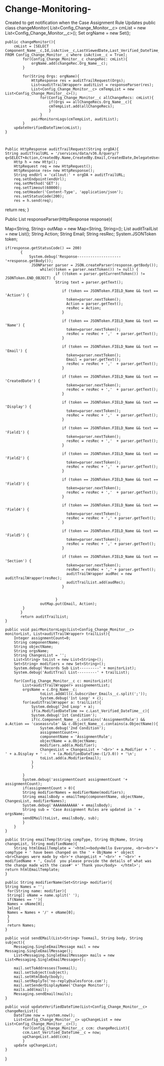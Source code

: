 # Change-Monitoring-
Created to get notification when the Case Assignment Rule Updates
public class changeMonitor{
    List<Config_Change_Monitor__c> cmList = new List<Config_Change_Monitor__c>();
    Set<String> orgName = new Set<String>();

    public changeMonitor(){
        cmList = [SELECT Component_Name__c,Id,isActive__c,LastViewedDate,Last_Verified_DateTime__c,Name,Object_Name__c,Org_Name__c,OwnerId,Subscriber_Emails__c FROM Config_Change_Monitor__c where isActive__c = True];
            for(Config_Change_Monitor__c changeRec: cmList){
                orgName.add(changeRec.Org_Name__c);
            }
            
            for(String Orgs: orgName){
                HttpResponse res = auditTrailRequest(Orgs);
                List<auditTrailWrapper> auditList = responseParser(res);
                List<Config_Change_Monitor__c> cmTempList = new List<Config_Change_Monitor__c>();
                    for(Config_Change_Monitor__c allChangeRecs: cmList){
                        if(Orgs == allChangeRecs.Org_Name__c){
                        cmTempList.add(allChangeRecs);
                        }
                    }
                pairMonitornLogs(cmTempList, auditList);
            }
        updateVerifiedDateTime(cmList);
    }
    
    
    
    Public HttpResponse auditTrailRequest(String orgDA){
    String auditTrailURL = '/services/data/v36.0/query/?q=SELECT+Action,CreatedBy.Name,CreatedBy.Email,CreatedDate,DelegateUser,Display,Field1,Field2,Field3,Field4,Field5,Id,Section+FROM+SetupAuditTrail+WHERE+Action=\'caseassrule\'+AND+CreatedDate=Today';
        Http h = new Http();
        HttpRequest req = new HttpRequest();
        HttpResponse res= new HttpResponse();
        String endUrl = 'callout:' + orgDA + auditTrailURL;
        req.setEndpoint(endUrl);
        req.setMethod('GET');
        req.setTimeout(60000);
        req.setHeader('Content-Type', 'application/json');  
        res.setStatusCode(200);
        res = h.send(req); 
    
   return res;
   }
   
   Public List<auditTrailWrapper> responseParser(HttpResponse response){
   
   Map<String, String> outMap = new Map<String, String>();
   List<auditTrailWrapper> auditTrailList = new List<auditTrailWrapper>();
   String Action;
   String Email;
   String resRec;
   System.JSONToken token;
   
    if(response.getStatusCode() == 200)
           {
               System.debug('Response--------------------'+response.getBody());
                JSONParser parser = JSON.createParser(response.getBody());   
                    while((token = parser.nextToken()) != null) {
                           if ((token = parser.getCurrentToken()) != JSONToken.END_OBJECT) {
                           String text = parser.getText();
                           
                              if (token == JSONToken.FIELD_Name && text == 'Action') {
                                token=parser.nextToken();
                                Action = parser.getText();
                                resRec = Action;
                              }
                              
                              if (token == JSONToken.FIELD_Name && text == 'Name') {
                                token=parser.nextToken();
                                resRec = resRec + ','  + parser.getText();
                              }
                           
                              if (token == JSONToken.FIELD_Name && text == 'Email') {
                                token=parser.nextToken();
                                Email = parser.getText();
                                resRec = resRec + ','  + parser.getText();
                              }
                              
                              if (token == JSONToken.FIELD_Name && text == 'CreatedDate') {
                                token=parser.nextToken();
                                resRec = resRec + ','  + parser.getText();
                              }
                              
                              if (token == JSONToken.FIELD_Name && text == 'Display') {
                                token=parser.nextToken();
                                resRec = resRec + ','  + parser.getText();
                              }
                              
                              if (token == JSONToken.FIELD_Name && text == 'Field1') {
                                token=parser.nextToken();
                                resRec = resRec + ','  + parser.getText();
                              }
                              
                              if (token == JSONToken.FIELD_Name && text == 'Field2') {
                                token=parser.nextToken();
                                resRec = resRec + ','  + parser.getText();
                              }
                              
                              if (token == JSONToken.FIELD_Name && text == 'Field3') {
                                token=parser.nextToken();
                                resRec = resRec + ','  + parser.getText();
                              }
                              
                              if (token == JSONToken.FIELD_Name && text == 'Field4') {
                                token=parser.nextToken();
                                resRec = resRec + ',' + parser.getText();
                              }
                              
                              if (token == JSONToken.FIELD_Name && text == 'Field5') {
                                token=parser.nextToken();
                                resRec = resRec + ',' + parser.getText();
                              }
                              
                              if (token == JSONToken.FIELD_Name && text == 'Section') {
                                token=parser.nextToken();
                                resRec = resRec + ',' + parser.getText();
                                auditTrailWrapper audRec = new auditTrailWrapper(resRec);
                                auditTrailList.add(audRec);
                              }
                             
                           
                           }
                    outMap.put(Email, Action);       
            }
           }
           return auditTrailList;
    }
    
    public void pairMonitornLogs(List<Config_Change_Monitor__c> monitorList, List<auditTrailWrapper> trailList){
        Integer assignmentCount=0;
        String componentName;
        String objectName;
        String orgsName;
        String ChangesList = '';
        List<String> toList = new List<String>();
        Set<String> modifiers = new Set<String>();
        System.debug('Records Sub List---------' + monitorList);
        System.debug('AuditTrail List---------' + trailList);
        
        for(Config_Change_Monitor__c c: monitorList){
            List<auditTrailWrapper> assignementList;
            orgsName = c.Org_Name__c;
                    toList.addAll(c.Subscriber_Emails__c.split(';'));
                    System.debug('1st Loop' + c);
            for(auditTrailWrapper a: trailList){
                System.debug('2nd Loop' + a);
                if(a.ModifiedDateTime >= c.Last_Verified_DateTime__c){
                System.debug('1st Condition');
                if(c.Component_Name__c.contains('AssignmentRule') && a.Action == 'caseassrule' && c.Object_Name__c.contains(a.ObjectName)){
                    System.debug('2nd Condition');
                    assignmentCount++;
                    componentName = 'AssignmentRule';
                    objectName = a.ObjectName;
                    modifiers.add(a.Modifier);
                    ChangesList = ChangesList + '<br>' + a.Modifier + ' - ' + a.Display + ' - ' + (a.ModifiedDateTime-(1/3.0)) + '\n';
                    toList.add(a.ModifierEmail); 
                }
                }
                
            }
            System.debug('assignmentCount assignmentCount '+ assignmentCount);
            if(assignmentCount > 0){
            String modifierNames = modifierName(modifiers);
            String emailsBody = emailTemp(componentName, objectName, ChangesList, modifierNames);
            System.debug('AAAAAAAAAAA' + emailsBody);
            String sub = 'Case Assignment Rules are updated in ' + orgsName;
            sendEMail(toList, emailsBody, sub);
            }
        }
    }
    
    public String emailTemp(String compType, String ObjName, String changeList, String modifiedName){
        String htmlEmailTemplate = '<html><body>Hello Everyone, <br><br>'+ compType + ' have been changed on the ' + ObjName +' object <br>Changes were made by <br>'+ changeList + '<br>' + '<br>' + modifiedName + ', Could  you please provide the details of what was the change made with the case#' +' Thank you</body>  </html>';    
    return htmlEmailTemplate;
    }
    
    public String modifierName(Set<String> modifier){
    String Names = '';
     for(String name: modifier){
     String[] oName = name.split(' ');
     if(Names == ''){
     Names = oName[0];
     }else{
     Names = Names + '/' + oName[0];
     }
     }
     return Names;
    }
    
    public void sendEMail(List<String> Toemail, String body, String subject){
        Messaging.SingleEmailMessage mail = new Messaging.SingleEmailMessage();
        List<Messaging.SingleEmailMessage> mails = new List<Messaging.SingleEmailMessage>();
      
        mail.setToAddresses(Toemail);
        mail.setSubject(subject);
        mail.setHtmlBody(body);
        mail.setReplyTo('no-reply@salesforce.com');
        mail.setSenderDisplayName('Change Monitor');
        mails.add(mail);
        Messaging.sendEmail(mails);
    } 
                           
    public void updateVerifiedDateTime(List<Config_Change_Monitor__c> changeRecList){
        DateTime now = system.now();
        List<Config_Change_Monitor__c> upChangeList = new List<Config_Change_Monitor__c>();
            for(Config_Change_Monitor__c ccm: changeRecList){
            ccm.Last_Verified_DateTime__c = now;
            upChangeList.add(ccm);
            }
        update upChangeList;
    }
}
